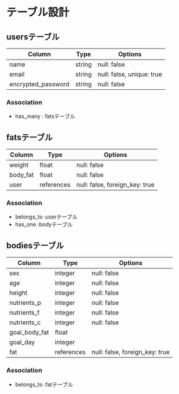 # テーブル設計

## usersテーブル

|Column             |Type   |Options                   |
|-------------------|-------|--------------------------|
|name               |string |null: false               |
|email              |string |null: false, unique: true |
|encrypted_password |string |null: false               |

### Association
- has_many : fatsテーブル


## fatsテーブル

|Column   |Type       |Options                        |
|---------|-----------|-------------------------------|
|weight   |float      |null: false                    |
|body_fat |float      |null: false                    |
|user     |references |null: false, foreign_key: true |

### Association
- belongs_to :userテーブル
- has_one :bodyテーブル


## bodiesテーブル

|Column        |Type       |Options                        |
|--------------|-----------|-------------------------------|
|sex           |integer    |null: false                    |
|age           |integer    |null: false                    |
|height        |integer    |null: false                    |
|nutrients_p   |integer    |null: false                    |
|nutrients_f   |integer    |null: false                    |
|nutrients_c   |integer    |null: false                    |
|goal_body_fat |float      |                               |
|goal_day      |integer    |                               |
|fat           |references |null: false, foreign_key: true |

### Association
- belongs_to :fatテーブル
